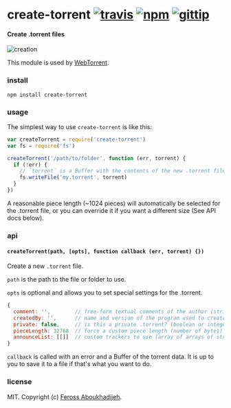# create-torrent [![travis](https://img.shields.io/travis/feross/create-torrent.svg)](https://travis-ci.org/feross/create-torrent) [![npm](https://img.shields.io/npm/v/create-torrent.svg)](https://npmjs.org/package/create-torrent) [![gittip](https://img.shields.io/gittip/feross.svg)](https://www.gittip.com/feross/)

#### Create .torrent files

![creation](https://raw.githubusercontent.com/feross/create-torrent/master/img.jpg)

This module is used by [WebTorrent](http://webtorrent.io).

### install

```
npm install create-torrent
```

### usage

The simplest way to use `create-torrent` is like this:

```js
var createTorrent = require('create-torrent')
var fs = require('fs')

createTorrent('/path/to/folder', function (err, torrent) {
  if (!err) {
    // `torrent` is a Buffer with the contents of the new .torrent file
    fs.writeFile('my.torrent', torrent)
  }
})
```

A reasonable piece length (~1024 pieces) will automatically be selected for the .torrent
file, or you can override it if you want a different size (See API docs below).

### api

#### `createTorrent(path, [opts], function callback (err, torrent) {})`

Create a new `.torrent` file.

`path` is the path to the file or folder to use.

`opts` is optional and allows you to set special settings for the .torrent.

``` js
{
  comment: '',        // free-form textual comments of the author (string)
  createdBy: '',      // name and version of the program used to create the .torrent (string)
  private: false,     // is this a private .torrent? (boolean or integer)
  pieceLength: 32768  // force a custom piece length (number of bytes)
  announceList: [[]]  // custom trackers to use (array of arrays of strings) (see [bep12](http://www.bittorrent.org/beps/bep_0012.html))
}
```

`callback` is called with an error and a Buffer of the torrent data. It is up to you to
save it to a file if that's what you want to do.

### license

MIT. Copyright (c) [Feross Aboukhadijeh](http://feross.org).
